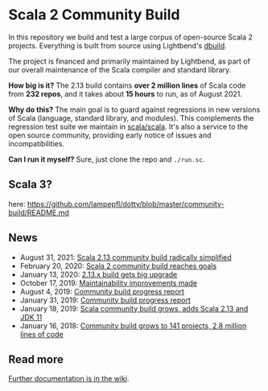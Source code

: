 # Scala 2 Community Build

In this repository we build and test a large corpus of open-source Scala 2 projects.
Everything is built from source using Lightbend's [dbuild](https://github.com/lightbend-labs/dbuild).

The project is financed and primarily maintained by Lightbend, as part
of our overall maintenance of the Scala compiler and standard library.

**How big is it?**
The 2.13 build contains **over 2 million lines** of Scala code
from **232 repos**, and it takes about **15 hours** to run,
as of August 2021.

**Why do this?** The main goal is to guard against regressions in new
versions of Scala (language, standard library, and modules). This complements
the regression test suite we maintain in [scala/scala](https://github.com/scala/scala).
It's also a service to the open source community, providing early notice of
issues and incompatibilities.

**Can I run it myself?** Sure, just clone the repo and `./run.sc`.

## Scala 3?

here: https://github.com/lampepfl/dotty/blob/master/community-build/README.md

## News

* August 31, 2021: [Scala 2.13 community build radically simplified](https://contributors.scala-lang.org/t/scala-2-13-community-build-radically-simplified/5244)
* February 20, 2020: [Scala 2 community build reaches goals](https://www.scala-lang.org/2020/02/20/community-build.html)
* January 13, 2020: [2.13.x build gets big upgrade](https://contributors.scala-lang.org/t/community-build-progress-report-august-2019/3573/9)
* October 17, 2019: [Maintainability improvements made](https://contributors.scala-lang.org/t/community-build-progress-report-august-2019/3573/8)
* August 4, 2019: [Community build progress report](https://contributors.scala-lang.org/t/community-build-progress-report-august-2019/3573/6)
* January 31, 2019: [Community build progress report](https://contributors.scala-lang.org/t/community-build-progress-report/2792)
* January 18, 2019: [Scala community build grows, adds Scala 2.13 and JDK 11](https://www.scala-lang.org/2019/01/18/community-build.html)
* January 16, 2018: [Community build grows to 141 projects, 2.8 million lines of code](http://scala-lang.org/2018/01/16/community-build-growth.html)

## Read more

[Further documentation is in the wiki](https://github.com/scala/community-builds/wiki).
